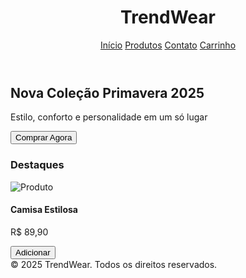 <!DOCTYPE html>
<html lang="pt-BR">
<head>
  <meta charset="UTF-8" />
  <meta name="viewport" content="width=device-width, initial-scale=1.0" />
  <title>TrendWear | Loja Online</title>
  <script src="https://cdn.tailwindcss.com"></script>
</head>
<body class="bg-white text-gray-800">

  <!-- Cabeçalho -->
  <header class="flex justify-between items-center p-4 shadow-md">
    <h1 class="text-2xl font-bold text-pink-600">TrendWear</h1>
    <nav class="space-x-6">
      <a href="#" class="hover:text-pink-600 font-medium">Início</a>
      <a href="#" class="hover:text-pink-600 font-medium">Produtos</a>
      <a href="#" class="hover:text-pink-600 font-medium">Contato</a>
      <a href="#" class="hover:text-pink-600 font-medium">Carrinho</a>
    </nav>
  </header>

  <!-- Banner Principal -->
  <section class="relative h-96 bg-cover bg-center" style="background-image: url('https://source.unsplash.com/featured/?fashion');">
    <div class="absolute inset-0 bg-black bg-opacity-40 flex items-center justify-center">
      <div class="text-white text-center">
        <h2 class="text-4xl font-extrabold">Nova Coleção Primavera 2025</h2>
        <p class="mt-2 text-lg">Estilo, conforto e personalidade em um só lugar</p>
        <button class="mt-4 px-6 py-2 bg-pink-600 hover:bg-pink-700 text-white font-semibold rounded-full">
          Comprar Agora
        </button>
      </div>
    </div>
  </section>

  <!-- Sessão de Produtos -->
  <section class="p-6">
    <h3 class="text-2xl font-bold mb-4">Destaques</h3>
    <div class="grid grid-cols-1 sm:grid-cols-2 md:grid-cols-3 lg:grid-cols-4 gap-6">
      <!-- Produto -->
      <div class="border rounded-lg overflow-hidden shadow hover:shadow-lg transition">
        <img src="https://source.unsplash.com/featured/?shirt" alt="Produto" class="w-full h-56 object-cover">
        <div class="p-4">
          <h4 class="font-semibold text-lg">Camisa Estilosa</h4>
          <p class="text-pink-600 font-bold">R$ 89,90</p>
          <button class="mt-2 w-full bg-pink-600 text-white py-1 rounded hover:bg-pink-700">Adicionar</button>
        </div>
      </div>
      <!-- Mais produtos podem ser adicionados aqui -->
    </div>
  </section>

  <!-- Rodapé -->
  <footer class="bg-gray-100 text-center p-4 mt-8 text-sm text-gray-600">
    © 2025 TrendWear. Todos os direitos reservados.
  </footer>

</body>
</html>
